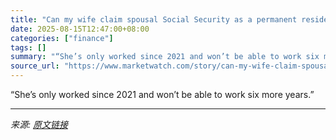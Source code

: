 ```yaml
---
title: "Can my wife claim spousal Social Security as a permanent resident from Ukraine?"
date: 2025-08-15T12:47:00+08:00
categories: ["finance"]
tags: []
summary: "“She’s only worked since 2021 and won’t be able to work six more years.”"
source_url: "https://www.marketwatch.com/story/can-my-wife-claim-spousal-social-security-as-a-permanent-resident-from-ukraine-e003bfd9?mod=mw_rss_topstories"
---
```


“She’s only worked since 2021 and won’t be able to work six more years.”

---

*来源: [原文链接](https://www.marketwatch.com/story/can-my-wife-claim-spousal-social-security-as-a-permanent-resident-from-ukraine-e003bfd9?mod=mw_rss_topstories)*
